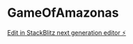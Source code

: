 # GameOfAmazonas

[Edit in StackBlitz next generation editor ⚡️](https://stackblitz.com/~/github.com/ZenenContreras/GameOfAmazonas)